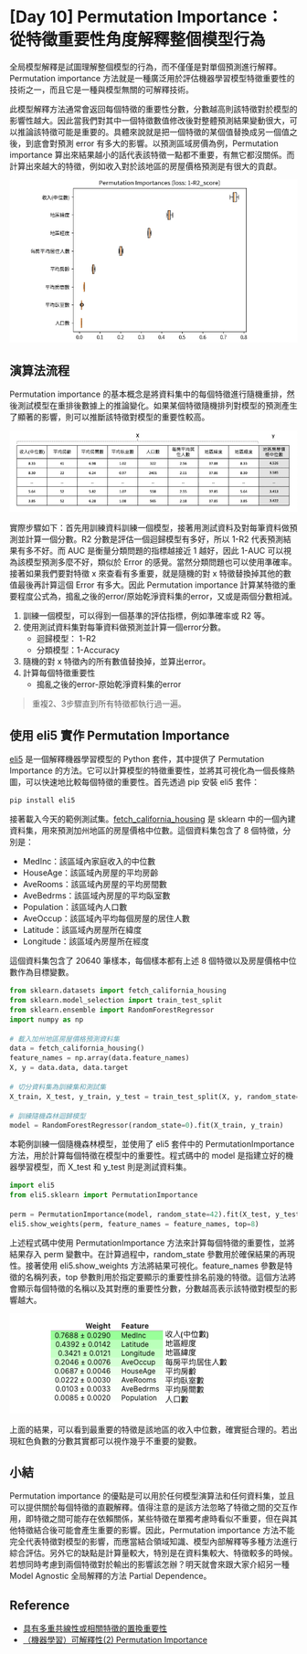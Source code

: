 # [Day 10] Permutation Importance：從特徵重要性角度解釋整個模型行為
全局模型解釋是試圖理解整個模型的行為，而不僅僅是對單個預測進行解釋。Permutation importance 方法就是一種廣泛用於評估機器學習模型特徵重要性的技術之一，而且它是一種與模型無關的可解釋技術。

此模型解釋方法通常會返回每個特徵的重要性分數，分數越高則該特徵對於模型的影響性越大。因此當我們對其中一個特徵數值修改後對整體預測結果變動很大，可以推論該特徵可能是重要的。具體來說就是把一個特徵的某個值替換成另一個值之後，到底會對預測 error 有多大的影響。以預測區域房價為例，Permutation importance 算出來結果越小的話代表該特徵一點都不重要，有無它都沒關係。而計算出來越大的特徵，例如收入對於該地區的房屋價格預測是有很大的貢獻。

![](./image/img10-1.png)

## 演算法流程
Permutation importance 的基本概念是將資料集中的每個特徵進行隨機重排，然後測試模型在重排後數據上的推論變化。如果某個特徵隨機排列對模型的預測產生了顯著的影響，則可以推斷該特徵對模型的重要性較高。

![](./image/img10-2.gif)

實際步驟如下：首先用訓練資料訓練一個模型，接著用測試資料及對每筆資料做預測並計算一個分數。R2 分數是評估一個迴歸模型有多好，所以 1-R2 代表預測結果有多不好。而 AUC 是衡量分類問題的指標越接近 1 越好，因此 1-AUC 可以視為該模型預測多麼不好，類似於 Error 的感覺。當然分類問題也可以使用準確率。接著如果我們要對特徵 x 來查看有多重要，就是隨機的對 x 特徵替換掉其他的數值最後再計算這個 Error 有多大。因此 Permutation importance 計算某特徵的重要程度公式為，搗亂之後的error/原始乾淨資料集的error，又或是兩個分數相減。

1. 訓練一個模型，可以得到一個基準的評估指標，例如準確率或 R2 等。
2. 使用測試資料集對每筆資料做預測並計算一個error分數。
    - 迴歸模型： 1-R2 
    - 分類模型：1-Accuracy
3. 隨機的對 x 特徵內的所有數值替換掉，並算出error。
4. 計算每個特徵重要性
    - 搗亂之後的error-原始乾淨資料集的error

> 重複2、3步驟直到所有特徵都執行過一遍。


## 使用 eli5 實作 Permutation Importance
[eli5](https://github.com/eli5-org/eli5) 是一個解釋機器學習模型的 Python 套件，其中提供了 Permutation Importance 的方法。它可以計算模型的特徵重要性，並將其可視化為一個長條熱圖，可以快速地比較每個特徵的重要性。首先透過 pip 安裝 eli5 套件：

```sh
pip install eli5
```

接著載入今天的範例測試集。[fetch_california_housing](https://scikit-learn.org/stable/modules/generated/sklearn.datasets.fetch_california_housing.html) 是 sklearn 中的一個內建資料集，用來預測加州地區的房屋價格中位數。這個資料集包含了 8 個特徵，分別是：

- MedInc：該區域內家庭收入的中位數
- HouseAge：該區域內房屋的平均房齡
- AveRooms：該區域內房屋的平均房間數
- AveBedrms：該區域內房屋的平均臥室數
- Population：該區域內人口數
- AveOccup：該區域內平均每個房屋的居住人數
- Latitude：該區域內房屋所在緯度
- Longitude：該區域內房屋所在經度

這個資料集包含了 20640 筆樣本，每個樣本都有上述 8 個特徵以及房屋價格中位數作為目標變數。

```py
from sklearn.datasets import fetch_california_housing
from sklearn.model_selection import train_test_split
from sklearn.ensemble import RandomForestRegressor
import numpy as np

# 載入加州地區房屋價格預測資料集
data = fetch_california_housing()
feature_names = np.array(data.feature_names)
X, y = data.data, data.target

# 切分資料集為訓練集和測試集
X_train, X_test, y_train, y_test = train_test_split(X, y, random_state=42)

# 訓練隨機森林迴歸模型
model = RandomForestRegressor(random_state=0).fit(X_train, y_train)
```

本範例訓練一個隨機森林模型，並使用了 eli5 套件中的 PermutationImportance 方法，用於計算每個特徵在模型中的重要性。程式碼中的 model 是指建立好的機器學習模型，而 X_test 和 y_test 則是測試資料集。

```py
import eli5
from eli5.sklearn import PermutationImportance

perm = PermutationImportance(model, random_state=42).fit(X_test, y_test)
eli5.show_weights(perm, feature_names = feature_names, top=8)
```

上述程式碼中使用 PermutationImportance 方法來計算每個特徵的重要性，並將結果存入 perm 變數中。在計算過程中，random_state 參數用於確保結果的再現性。接著使用 eli5.show_weights 方法將結果可視化。feature_names 參數是特徵的名稱列表，top 參數則用於指定要顯示的重要性排名前幾的特徵。這個方法將會顯示每個特徵的名稱以及其對應的重要性分數，分數越高表示該特徵對模型的影響越大。

![](./image/img10-3.png)

上面的結果，可以看到最重要的特徵是該地區的收入中位數，確實挺合理的。若出現紅色負數的分數其實都可以視作幾乎不重要的變數。


## 小結
Permutation importance 的優點是可以用於任何模型演算法和任何資料集，並且可以提供關於每個特徵的直觀解釋。值得注意的是該方法忽略了特徵之間的交互作用，即特徵之間可能存在依賴關係，某些特徵在單獨考慮時看似不重要，但在與其他特徵結合後可能會產生重要的影響。因此，Permutation importance 方法不能完全代表特徵對模型的影響，而應當結合領域知識、模型內部解釋等多種方法進行綜合評估。另外它的缺點是計算量較大，特別是在資料集較大、特徵較多的時候。若想同時考慮到兩個特徵對於輸出的影響該怎辦？明天就會來跟大家介紹另一種 Model Agnostic 全局解釋的方法 Partial Dependence。

## Reference
- [具有多重共線性或相關特徵的置換重要性](https://scikit-learn.org.cn/view/254.html)
- [（機器學習）可解釋性(2) Permutation Importance](https://medium.com/@hupinwei/%E6%A9%9F%E5%99%A8%E5%AD%B8%E7%BF%92-%E5%8F%AF%E8%A7%A3%E9%87%8B%E6%80%A7-machine-learning-explainability-%E7%AC%AC%E4%BA%8C%E8%AC%9B-c090149f0772)
